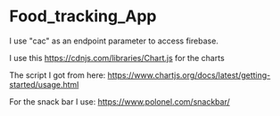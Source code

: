 # Food_tracking_App

I use "cac" as an endpoint parameter to access firebase.

I use this https://cdnjs.com/libraries/Chart.js for the charts

The script I got from here: https://www.chartjs.org/docs/latest/getting-started/usage.html

For the snack bar I use: https://www.polonel.com/snackbar/
